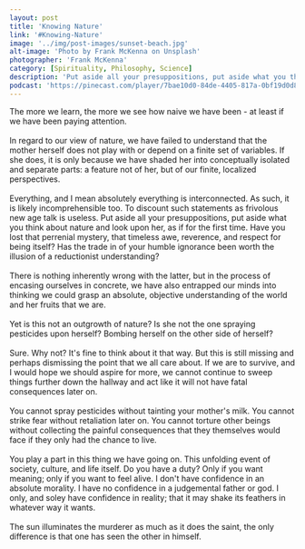 ```yaml
---
layout: post
title: 'Knowing Nature'
link: '#Knowing-Nature'
image: '../img/post-images/sunset-beach.jpg'
alt-image: 'Photo by Frank McKenna on Unsplash'
photographer: 'Frank McKenna'
category: [Spirituality, Philosophy, Science]
description: 'Put aside all your presuppositions, put aside what you think about nature and look upon her for the first time. The tragedy of the modern world is that we have traded in our humble ignorance for nothing other than a reductionist game of words and symbols.'
podcast: 'https://pinecast.com/player/7bae10d0-84de-4405-817a-0bf19d0d8bf0?theme=minimal'
---
```



The more we learn, the more we see how naive we have been - at least if we have been paying attention. 
<br>
<br>
In regard to our view of nature, we have failed to understand that the mother herself does not play with or depend on a finite set of variables. If she does, it is only because we have shaded her into conceptually isolated and separate parts: a feature not of her, but of our finite, localized perspectives.
<br>
<br>
Everything, and I mean absolutely everything is interconnected. As such, it is likely incomprehensible too. To discount such statements as frivolous new age talk is useless. Put aside all your presuppositions, put aside what you think about nature and look upon her, as if for the first time. Have you lost that perrenial mystery, that timeless awe, reverence, and respect for being itself? Has the trade in of your humble ignorance been worth the illusion of a reductionist understanding?
<br>
<br>
There is nothing inherently wrong with the latter, but in the process of encasing ourselves in concrete, we have also entrapped our minds into thinking we could grasp an absolute, objective understanding of the world and her fruits that we are.
<br>
<br>
Yet is this not an outgrowth of nature? Is she not the one spraying pesticides upon herself? Bombing herself on the other side of herself? 
<br>
<br>
Sure. Why not? It's fine to think about it that way. But this is still missing and perhaps dismissing the point that we all care about. If we are to survive, and I would hope we should aspire for more, we cannot continue to sweep things further down the hallway and act like it will not have fatal consequences later on.
<br>
<br>
You cannot spray pesticides without tainting your mother's milk. You cannot strike fear without retaliation later on. You cannot torture other beings without collecting the painful consequences that they themselves would face if they only had the chance to live. 
<br>
<br>
You play a part in this thing we have going on. This unfolding event of society, culture, and life itself. Do you have a duty? Only if you want meaning; only if you want to feel alive. I don't have confidence in an absolute morality. I have no confidence in a judgemental father or god. I only, and soley have confidence in reality; that it may shake its feathers in whatever way it wants. 
<br>
<br>
The sun illuminates the murderer as much as it does the saint, the only difference is that one has seen the other in himself.
